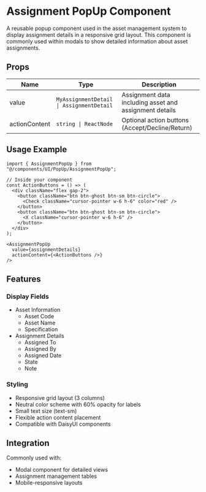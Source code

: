 # Assignment PopUp Component

A reusable popup component used in the asset management system to display assignment details in a responsive grid layout. This component is commonly used within modals to show detailed information about asset assignments.

## Props

| Name | Type | Description |
|------|------|-------------|
| value | `MyAssignmentDetail \| AssignmentDetail` | Assignment data including asset and assignment details |
| actionContent | `string \| ReactNode` | Optional action buttons (Accept/Decline/Return) |

## Usage Example

```tsx
import { AssignmentPopUp } from "@/components/UI/PopUp/AssignmentPopUp";

// Inside your component
const ActionButtons = () => (
  <div className="flex gap-2">
    <button className="btn btn-ghost btn-sm btn-circle">
      <Check className="cursor-pointer w-6 h-6" color="red" />
    </button>
    <button className="btn btn-ghost btn-sm btn-circle">
      <X className="cursor-pointer w-6 h-6" />
    </button>
  </div>
);

<AssignmentPopUp 
  value={assignmentDetails}
  actionContent={<ActionButtons />}
/>
```

## Features

### Display Fields
- Asset Information
  - Asset Code
  - Asset Name
  - Specification
- Assignment Details
  - Assigned To
  - Assigned By
  - Assigned Date
  - State
  - Note

### Styling
- Responsive grid layout (3 columns)
- Neutral color scheme with 60% opacity for labels
- Small text size (text-sm)
- Flexible action content placement
- Compatible with DaisyUI components

## Integration
Commonly used with:
- Modal component for detailed views
- Assignment management tables
- Mobile-responsive layouts
